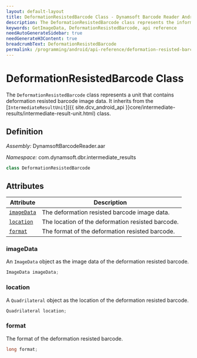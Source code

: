 ```yaml
---
layout: default-layout
title: DeformationResistedBarcode Class - Dynamsoft Barcode Reader Android Edition
description: The DeformationResistedBarcode class represents the information of a deformation resisted barcode with the image data, location and format.
keywords: GetImageData, DeformationResistedBarcode, api reference
needAutoGenerateSidebar: true
needGenerateH3Content: true
breadcrumbText: DeformationResistedBarcode
permalink: /programming/android/api-reference/deformation-resisted-barcode.html
---
```


# DeformationResistedBarcode Class

The `DeformationResistedBarcode` class represents a unit that contains deformation resisted barcode image data. It inherits from the [`IntermediateResultUnit`]({{ site.dcv_android_api }}core/intermediate-results/intermediate-result-unit.html) class.

## Definition

*Assembly:* DynamsoftBarcodeReader.aar

*Namespace:* com.dynamsoft.dbr.intermediate_results

```java
class DeformationResistedBarcode
```

## Attributes

| Attribute | Description |
| ------ | ----------- |
| [`imageData`](#imagedata) | The deformation resisted barcode image data. |
| [`location`](#location) | The location of the deformation resisted barcode. |
| [`format`](#format) | The format of the deformation resisted barcode. |

### imageData

An `ImageData` object as the image data of the deformation resisted barcode.

```java
ImageData imageData;
```

### location

A `Quadrilateral` object as the location of the deformation resisted barcode.

```java
Quadrilateral location;
```

### format

The format of the deformation resisted barcode.

```java
long format;
```
